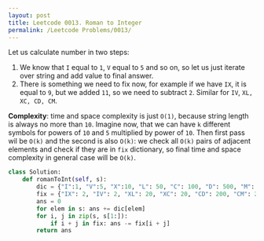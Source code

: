 ```yaml
---
layout: post
title: Leetcode 0013. Roman to Integer
permalink: /Leetcode Problems/0013/
---
```


Let us calculate number in two steps:

1. We know that `I` equal to `1`, `V` equal to `5` and so on, so let us just iterate over string and add value to final answer.
2. There is something we need to fix now, for example if we have `IX`, it is equal to `9`, but we added `11`, so we need to subtract `2`. Similar for `IV`, `XL, XC, CD, CM`.

**Complexity**: time and space complexity is just `O(1)`, because string length is always no more than `10`. Imagine now, that we can have `k` different symbols for powers of `10` and `5` multiplied by power of `10`. Then first pass wil be `O(k)` and the second is also `O(k)`: we check all `O(k)` pairs of adjacent elements and check if they are in `fix` dictionary, so final time and space complexity in general case will be `O(k)`.

```python
class Solution:
    def romanToInt(self, s):
        dic = {"I":1, "V":5, "X":10, "L": 50, "C": 100, "D": 500, "M": 1000}
        fix = {"IX": 2, "IV": 2, "XL": 20, "XC": 20, "CD": 200, "CM": 200}
        ans = 0
        for elem in s: ans += dic[elem]
        for i, j in zip(s, s[1:]):
            if i + j in fix: ans -= fix[i + j]
        return ans  
```